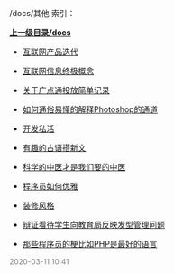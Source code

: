 /docs/其他 索引：


**[上一级目录/docs](/docs/index.md)**

- [互联网产品迭代](/docs/其他/互联网产品迭代.md)

- [互联网信息终极概念](/docs/其他/互联网信息终极概念.md)

- [关于广点通投放简单记录](/docs/其他/关于广点通投放简单记录.md)

- [如何通俗易懂的解释Photoshop的通道](/docs/其他/如何通俗易懂的解释Photoshop的通道.md)

- [开发私活](/docs/其他/开发私活.md)

- [有趣的古语搭新文](/docs/其他/有趣的古语搭新文.md)

- [科学的中医才是我们要的中医](/docs/其他/科学的中医才是我们要的中医.md)

- [程序员如何优雅](/docs/其他/程序员如何优雅.md)

- [装修风格](/docs/其他/装修风格.md)

- [辩证看待学生向教育局反映发型管理问题](/docs/其他/辩证看待学生向教育局反映发型管理问题.md)

- [那些程序员的梗比如PHP是最好的语言](/docs/其他/那些程序员的梗比如PHP是最好的语言.md)


<font size=2 color='grey'> 2020-03-11 10:41 </font>